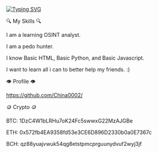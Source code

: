 [![Typing SVG](https://readme-typing-svg.demolab.com?font=viva+allende&pause=1000&color=C40000E5&center=true&vCenter=true&width=435&lines=CHINA)](https://git.io/typing-svg)








🔍 My Skills 🔍

I am a learning OSINT analyst.

I am a pedo hunter.

I know Basic HTML, Basic Python, and Basic Javascript.

I want to learn all i can to better help  my friends. :)





 👁️ Profile 👁️
 
https://github.com/China0002/












🪙 Crypto 🪙


BTC: 1DzC4W1bLRHu7oK24Fc5swwxG22MzAJGBe

ETH: 0x572fb4EA9358fd53e3CE6D896D2330b0a0E7367c

BCH: qz88yuajvwuk54qg8etstpmcprguunydvuf2wyj3jf
